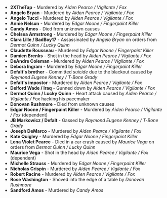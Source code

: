 - **2XTheTap** - Murdered by _Aiden Pearce / Vigilante / Fox_
- **Angelo Bryan** - Murdered by _Aiden Pearce / Vigilante / Fox_
- **Angelo Tucci** - Murdered by _Aiden Pearce / Vigilante / Fox_
- **Annie Nelson** - Murdered by _Edgar Noone / Fingerpaint Killer_
- **Candy Amos** - Died from unknown causes
- **Chelsea Armstrong** - Murdered by _Edgar Noone / Fingerpaint Killer_
- **Clara Lille / BadBoy17** - Assassinated by _Angelo Bryan_ on orders from *Dermot Quinn / Lucky Quinn*
- **Claudette Rousseau** - Murdered by _Edgar Noone / Fingerpaint Killer_
- **Damien Brenks** - Shot in the head by _Aiden Pearce / Vigilante / Fox_
- **DeAndre Coleman** - Murdered by _Aiden Pearce / Vigilante / Fox_
- **Debora Ingram** - Murdered by _Edgar Noone / Fingerpaint Killer_
- **Defalt's brother** - Committed _suicide_ due to the blackout caused by *Raymond Eugene Kenney / T-Bone Grady*
- **Defalt's impostor** - Murdered by _Aiden Pearce / Vigilante / Fox_
- **Delford Wade / Iraq** - Gunned down by _Aiden Pearce / Vigilante / Fox_
- **Dermot Quinn / Lucky Quinn** - Heart attack caused by _Aiden Pearce / Vigilante / Fox_ hacking his pacemaker
- **Donovan Rushmore** - Died from unknown causes
- **Edgar Noone / Fingerpaint Killer** - Murdered by _Aiden Pearce / Vigilante / Fox_ (dependent)
- **JB Markowicz / Defalt** - Gassed by _Raymond Eugene Kenney / T-Bone Grady_
- **Joseph DeMarco** - Murdered by _Aiden Pearce / Vigilante / Fox_
- **Kate Quigley** - Murdered by _Edgar Noone / Fingerpaint Killer_
- **Lena Violet Pearce** - Died in a car crash caused by _Maurice Vega_ on orders from *Dermot Quinn / Lucky Quinn*
- **Maurice Vega** - Shot in the head by _Aiden Pearce / Vigilante / Fox_ (dependent)
- **Michelle Strauss** - Murdered by _Edgar Noone / Fingerpaint Killer_
- **Nicholas Crispin** - Murdered by _Aiden Pearce / Vigilante / Fox_
- **Robert Racine** - Murdered by _Aiden Pearce / Vigilante / Fox_
- **Rose Washington** - Shoved into the edge of a table by _Donovan Rushmore_
- **Sandford Amos** - Murdered by _Candy Amos_